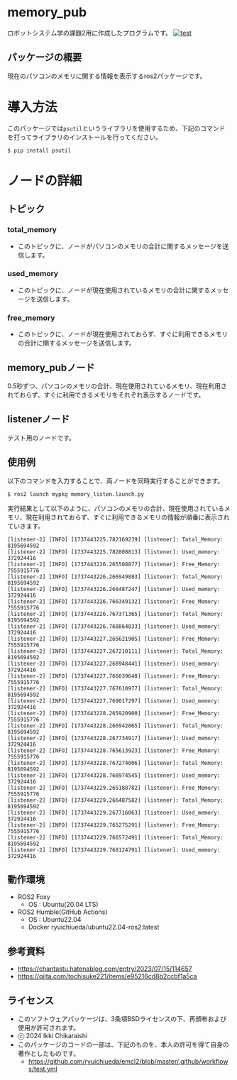 <!--
  SPDX-FileCopyrightText:2025 Ikki Chikaraishi
  SPDX-Licence-Identifier:BSD-3-Clause
-->
# memory_pub
ロボットシステム学の課題2用に作成したプログラムです。
[![test](https://github.com/IkkiChikaraishi/mypkg/actions/workflows/test.yml/badge.svg)](https://github.com/IkkiChikaraishi/mypkg/actions/workflows/test.yml)


## パッケージの概要
現在のパソコンのメモリに関する情報を表示するros2パッケージです。

# 導入方法
このパッケージでは```psutil```というライブラリを使用するため、下記のコマンドを打ってライブラリのインストールを行ってください。
```
$ pip install psutil
```

# ノードの詳細
## トピック
### total_memory
- このトピックに、ノードがパソコンのメモリの合計に関するメッセージを送信します。

### used_memory
- このトピックに、ノードが現在使用されているメモリの合計に関するメッセージを送信します。

### free_memory
- このトピックに、ノードが現在使用されておらず、すぐに利用できるメモリの合計に関するメッセージを送信します。

## memory_pubノード
0.5秒ずつ、パソコンのメモリの合計、現在使用されているメモリ、現在利用されておらず、すぐに利用できるメモリをそれぞれ表示するノードです。

## listenerノード
テスト用のノードです。


## 使用例
以下のコマンドを入力することで、両ノードを同時実行することができます。
```
$ ros2 launch mypkg memory_listen.launch.py
```
実行結果として以下のように、パソコンのメモリの合計、現在使用されているメモリ、現在利用されておらず、すぐに利用できるメモリの情報が順番に表示されていきます。
```
[listener-2] [INFO] [1737443225.782169239] [listener]: Total_Memory: 8195694592
[listener-2] [INFO] [1737443225.782808813] [listener]: Used_memory: 372924416
[listener-2] [INFO] [1737443226.265508877] [listener]: Free_Memory: 7555915776
[listener-2] [INFO] [1737443226.266949883] [listener]: Total_Memory: 8195694592
[listener-2] [INFO] [1737443226.268487247] [listener]: Used_memory: 372924416
[listener-2] [INFO] [1737443226.766349132] [listener]: Free_Memory: 7555915776
[listener-2] [INFO] [1737443226.767371365] [listener]: Total_Memory: 8195694592
[listener-2] [INFO] [1737443226.768864833] [listener]: Used_memory: 372924416
[listener-2] [INFO] [1737443227.265621905] [listener]: Free_Memory: 7555915776
[listener-2] [INFO] [1737443227.267210111] [listener]: Total_Memory: 8195694592
[listener-2] [INFO] [1737443227.268948441] [listener]: Used_memory: 372924416
[listener-2] [INFO] [1737443227.766039648] [listener]: Free_Memory: 7555915776
[listener-2] [INFO] [1737443227.767610977] [listener]: Total_Memory: 8195694592
[listener-2] [INFO] [1737443227.769017297] [listener]: Used_memory: 372924416
[listener-2] [INFO] [1737443228.265920900] [listener]: Free_Memory: 7555915776
[listener-2] [INFO] [1737443228.266942865] [listener]: Total_Memory: 8195694592
[listener-2] [INFO] [1737443228.267734917] [listener]: Used_memory: 372924416
[listener-2] [INFO] [1737443228.765613923] [listener]: Free_Memory: 7555915776
[listener-2] [INFO] [1737443228.767274006] [listener]: Total_Memory: 8195694592
[listener-2] [INFO] [1737443228.768974545] [listener]: Used_memory: 372924416
[listener-2] [INFO] [1737443229.265188782] [listener]: Free_Memory: 7555915776
[listener-2] [INFO] [1737443229.266487582] [listener]: Total_Memory: 8195694592
[listener-2] [INFO] [1737443229.267716063] [listener]: Used_memory: 372924416
[listener-2] [INFO] [1737443229.765275291] [listener]: Free_Memory: 7555915776
[listener-2] [INFO] [1737443229.766572491] [listener]: Total_Memory: 8195694592
[listener-2] [INFO] [1737443229.768124791] [listener]: Used_memory: 372924416
```


## 動作環境
- ROS2 Foxy
  - OS : Ubuntu(20.04 LTS)
- ROS2 Humble(GitHub Actions)
  - OS : Ubuntu22.04
  - Docker ryuichiueda/ubuntu22.04-ros2:latest

## 参考資料
- https://chantastu.hatenablog.com/entry/2023/07/15/114657
- https://qiita.com/tochisuke221/items/e95216cd8b2ccbf1a5ca

## ライセンス
- このソフトウェアパッケージは、3条項BSDライセンスの下、再頒布および使用が許可されます。
- ⓒ 2024 Ikki Chikaraishi
- このパッケージのコードの一部は、下記のものを、本人の許可を得て自身の著作としたものです。
  - https://github.com/ryuichiueda/emcl2/blob/master/.github/workflows/test.yml
